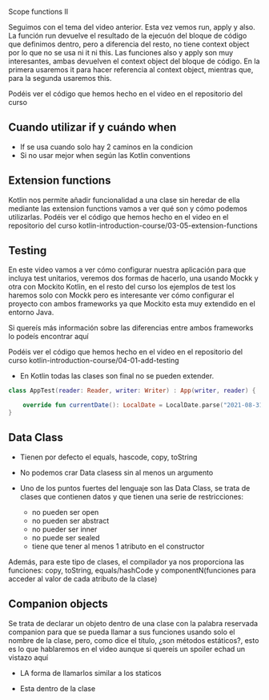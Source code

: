 Scope functions II

Seguimos con el tema del video anterior. Esta vez vemos run, apply y also.
La función run devuelve el resultado de la ejecuón del bloque de código que definimos dentro, pero a diferencia del resto, no tiene context object por lo que no se usa ni it ni this.
Las funciones also y apply son muy interesantes, ambas devuelven el context object del bloque de código. En la primera usaremos it para hacer referencia al context object, mientras que, para la segunda usaremos this.


Podéis ver el código que hemos hecho en el video en el repositorio del curso

## Cuando utilizar if y cuándo when

- If se usa cuando solo hay 2 caminos en la condicion 
- Si no usar mejor when según las Kotlin conventions

## Extension functions

Kotlin nos permite añadir funcionalidad a una clase sin heredar de ella mediante las extension functions vamos a ver qué son y cómo podemos utilizarlas.
Podéis ver el código que hemos hecho en el video en el repositorio del curso kotlin-introduction-course/03-05-extension-functions


## Testing

En este video vamos a ver cómo configurar nuestra aplicación para que incluya test unitarios, veremos dos formas de hacerlo, una usando Mockk y otra con Mockito Kotlin, en el resto del curso los ejemplos de test los haremos solo con Mockk pero es interesante ver cómo configurar el proyecto con ambos frameworks ya que Mockito esta muy extendido en el entorno Java.

Si quereís más información sobre las diferencias entre ambos frameworks lo podeís encontrar aquí

Podéis ver el código que hemos hecho en el video en el repositorio del curso kotlin-introduction-course/04-01-add-testing


- En Kotlin todas las clases son final no se pueden extender.

```kotlin
class AppTest(reader: Reader, writer: Writer) : App(writer, reader) {

    override fun currentDate(): LocalDate = LocalDate.parse("2021-08-31")
}
```

## Data Class

- Tienen por defecto el equals, hascode, copy, toString
- No podemos crar Data clasess sin al menos un argumento
- Uno de los puntos fuertes del lenguaje son las Data Class, se trata de clases que contienen datos y que tienen una serie de restricciones:

  * no pueden ser open
  * no pueden ser abstract
  * no pueder ser inner
  * no puede ser sealed
  * tiene que tener al menos 1 atributo en el constructor

Además, para este tipo de clases, el compilador ya nos proporciona las funciones: copy, toString, equals/hashCode y componentN(funciones para acceder al valor de cada atributo de la clase)

## Companion objects

Se trata de declarar un objeto dentro de una clase con la palabra reservada companion para que se pueda llamar a sus funciones usando solo el nombre de la clase, pero, como dice el título, 
¿son métodos estáticos?, esto es lo que hablaremos en el video aunque si quereís un spoiler echad un vistazo aquí

- LA forma de llamarlos similar a los staticos

- Esta dentro de la clase